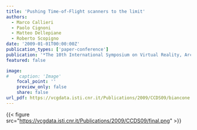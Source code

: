 ```yaml
---
title: 'Pushing Time-of-Flight scanners to the limit'
authors:
  - Marco Callieri
  - Paolo Cignoni
  - Matteo Dellepiane
  - Roberto Scopigno
date: '2009-01-01T00:00:00Z'
publication_types: ['paper-conference']
publication: '*The 10th International Symposium on Virtual Reality, Archaeology and Cultural Heritage VAST (2009)*'
featured: false

image:
#    caption: 'Image'
    focal_point: ''
    preview_only: false
    share: false
url_pdf: https://vcgdata.isti.cnr.it/Publications/2009/CCDS09/biancone.pdf
---
```

{{< figure src="https://vcgdata.isti.cnr.it/Publications/2009/CCDS09/final.png" >}}
